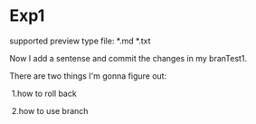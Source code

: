 # Exp1

supported preview type file:  *.md  *.txt 



Now  I add a sentense and commit the changes in my branTest1.

There are two things I'm gonna figure out:

​	1.how to roll back

​	2.how to use branch